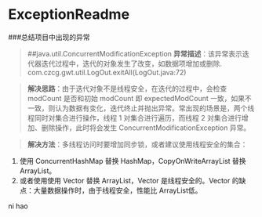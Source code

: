 # ExceptionReadme
###总结项目中出现的异常

>##java.util.ConcurrentModificationException
>**异常描述**：该异常表示迭代器迭代过程中，迭代的对象发生了改变，如数据项增加或删除.
com.czcg.gwt.util.LogOut.exitAll(LogOut.java:72)

>**解决思路**：由于迭代对象不是线程安全，在迭代的过程中，会检查modCount 是否和初始 modCount 即 expectedModCount 一致，如果不一致，则认为数据有变化，迭代终止并抛出异常。常出现的场景是，两个线程同时对集合进行操作，线程 1 对集合进行遍历，而线程 2 对集合进行增加、删除操作，此时将会发生 ConcurrentModificationException 异常。

>**解决方法**：多线程访问时要增加同步锁，或者建议使用线程安全的集合：
>
1. 使用 ConcurrentHashMap 替换 HashMap，CopyOnWriteArrayList 替换 ArrayList。
2. 或者使用使用 Vector 替换 ArrayList，Vector 是线程安全的。Vector 的缺点：大量数据操作时，由于线程安全，性能比 ArrayList低。

ni hao 
